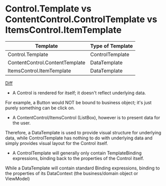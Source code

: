 Control.Template vs ContentControl.ControlTemplate vs ItemsControl.ItemTemplate
====

|Template|Type of Template|
|---|---|
|Control.Template|ControlTemplate|
|ContentControl.ContentTemplate|DataTemplate|
|ItemsControl.ItemTemplate|DataTemplate|

[Diff](https://stackoverflow.com/questions/1340108/difference-between-control-template-and-datatemplate-in-wpf)

- A Control is rendered for itself; it doesn't reflect underlying data.

For example, a Button would NOT be bound to business object; it's just purely something can be click on.

- A ContentControl/ItemsControl (ListBox), however is to present data for the user.

Therefore, a DataTemplate is used to provide visual structure for underlying data, while ControlTemplate has nothing to do with underlying data and simply provides visual layout for the Control itself.

- A ControlTemplate will generally only contain TemplateBinding expressions, binding back to the properties of the Control itself. 

While a DataTemplate will contain standard Binding expressions, binding to the properties of its DataContext (the business/domain object or ViewModel)

